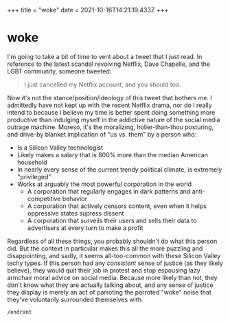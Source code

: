 +++
title = "woke"
date = 2021-10-16T14:21:19.433Z
+++

# woke

I'm going to take a bit of time to vent about a tweet that I just read. In reference to the latest scandal revolving Netflix, Dave Chapelle, and the LGBT community, someone tweeted:

> I just cancelled my Netflix account, and you should too.

Now it's not the stance/position/ideology of this tweet that bothers me. I admittedly have not kept up with the recent Netflix drama, nor do I really intend to because I believe my time is better spent doing something more productive than indulging myself in the addictive nature of the social media outrage machine. Moreso, it's the moralizing, holier-than-thou posturing, and drive-by blanket implication of "us vs. them" by a person who:

  * Is a Silicon Valley technologist
  * Likely makes a salary that is 800% more than the median American household
  * In nearly every sense of the current trendy political climate, is extremely "privileged"
  * Works at arguably the most powerful corporation in the world
    * A corporation that regularly engages in dark patterns and anti-competitive behavior
    * A corporation that actively censors content, even when it helps oppressive states supress dissent
    * A corporation that surveils their users and sells their data to advertisers at every turn to make a profit
  
Regardless of all these things, you probably shouldn't do what this person did. But the context in particular makes this all the more puzzling and disappointing, and sadly, it seems all-too-common with these Silicon Valley techy types. If this person had any *consistent* sense of justice (as they likely believe), they would quit their job in protest and stop espousing lazy armchair moral advice on social media. Because more likely than not, they don't know what they are actually talking about, and any sense of justice they display is merely an act of parroting the parroted "woke" noise that they've voluntarily surrounded themselves with.

`/endrant`
